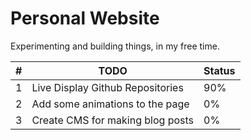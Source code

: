 # Personal Website

Experimenting and building things, in my free time.

| #   | TODO                             | Status |
| --- | -------------------------------- | ------ |
| 1   | Live Display Github Repositories | 90%    |
| 2   | Add some animations to the page  | 0%     |
| 3   | Create CMS for making blog posts | 0%     |
